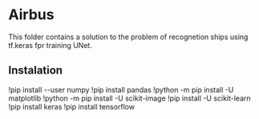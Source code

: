 # Airbus
This folder contains a solution to the problem of recognetion ships using tf.keras fpr training UNet.

## Instalation 
!pip install --user numpy
!pip install pandas
!python -m pip install -U matplotlib
!python -m pip install -U scikit-image
!pip install -U scikit-learn
!pip install keras
!pip install tensorflow
